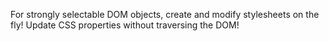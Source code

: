 For strongly selectable DOM objects, create and modify stylesheets on the fly! Update CSS properties without traversing the DOM!
